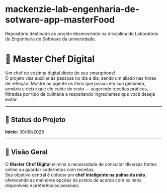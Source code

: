 # mackenzie-lab-engenharia-de-sotware-app-masterFood
Repositório destinado ao projeto desenvolvido na disciplina de Laboratório de Engenharia de Software da universidade.

# 🍳 Master Chef Digital  

Um chef de cozinha digital direto do seu smartphone!  
O projeto visa auxiliar as pessoas no dia a dia, sendo um aliado nas horas de refeição. Mostre ao agente os itens que possui em sua geladeira, armário e deixe que ele cuide do resto — sugerindo receitas práticas, filtradas por tipo de culinária e respeitando ingredientes que você deseja evitar.  

---

## 📅 Status do Projeto  
**Início:** 30/08/2025  

---

## 📝 Visão Geral  
O **Master Chef Digital** elimina a necessidade de consultar diversas fontes online ou guardar cadernetas com receitas.  
Seu objetivo central é colocar um **chef inteligente na palma da mão**, oferecendo as melhores opções de pratos de acordo com os itens disponíveis e preferências pessoais.  

